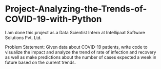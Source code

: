 # Project-Analyzing-the-Trends-of-COVID-19-with-Python

I am done this project as a Data Scientist Intern at Intellipaat Software Solutions Pvt. Ltd.

Problem Statement: Given data about COVID-19 patients, write code to visualize the impact and analyze the trend of rate of infection and recovery as well as make predictions about the number of cases expected a week in future based on the current trends.
